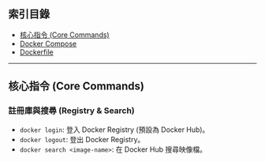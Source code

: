 ## 索引目錄

- [核心指令 (Core Commands)](#核心指令-core-commands)
- [Docker Compose](#docker-compose)
- [Dockerfile](#dockerfile)

---

## 核心指令 (Core Commands)

### 註冊庫與搜尋 (Registry & Search)

- `docker login`: 登入 Docker Registry (預設為 Docker Hub)。
- `docker logout`: 登出 Docker Registry。
- `docker search <image-name>`: 在 Docker Hub 搜尋映像檔。
